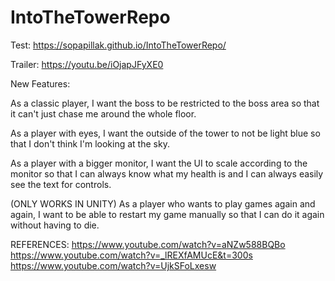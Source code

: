 # IntoTheTowerRepo
Test: https://sopapillak.github.io/IntoTheTowerRepo/

Trailer: https://youtu.be/iOjapJFyXE0

New Features:

As a classic player, I want the boss to be restricted to the boss area so that it can't just chase me around the whole floor.

As a player with eyes, I want the outside of the tower to not be light blue so that I don't think I'm looking at the sky.

As a player with a bigger monitor, I want the UI to scale according to the monitor so that I can always know what my health is and I can always easily see the text for controls.

(ONLY WORKS IN UNITY) As a player who wants to play games again and again, I want to be able to restart my game manually so that I can do it again without having to die.


REFERENCES:
https://www.youtube.com/watch?v=aNZw588BQBo
https://www.youtube.com/watch?v=_lREXfAMUcE&t=300s
https://www.youtube.com/watch?v=UjkSFoLxesw

